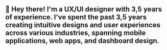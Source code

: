 ## 👋 Hey there! I'm a UX/UI designer with 3,5 years of experience. I've spent the past 3,5 years creating intuitive designs and user experiences across various industries, spanning mobile applications, web apps, and dashboard design.

